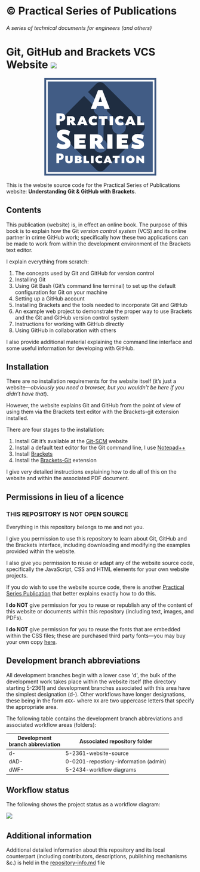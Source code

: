 # &copy; Practical Series of Publications

###### A series of technical documents for engineers (and others)

# Git, GitHub and Brackets VCS Website <img src="http://practicalseries.com/1002-vcs/11-resources/02-images/02-build-status/build-badge.svg">

<p align="center">
    <img width="300px" src="0-0201-repository-information/01-images/logo-lrg-min.png">
</p>

This is the website source code for the Practical Series of Publications website:
**Understanding Git & GitHub with Brackets**.

## Contents

This publication (website) is, in effect an online book. The purpose of this book is to explain how the Git *version control system* (VCS) and its online partner in crime GitHub work; specifically how these two applications can be made to work from within the development environment of the Brackets text editor.

I explain everything from scratch:
1.	The concepts used by Git and GitHub for version control
2.	Installing Git
3.	Using Git Bash (Git’s command line terminal) to set up the default configuration for Git on your machine
4.	Setting up a GitHub account
5.	Installing Brackets and the tools needed to incorporate Git and GitHub
6.	An example web project to demonstrate the proper way to use Brackets and the Git and GitHub version control system
7.	Instructions for working with GitHub directly
8.	Using GitHub in collaboration with others

I also provide additional material explaining the command line interface and some useful information for developing with GitHub.

## Installation

There are no installation requirements for the website itself (it’s just a website—*obviously you need a browser, but you wouldn’t be here if you didn’t have that*).

However, the website explains Git and GitHub from the point of view of using them via the Brackets text editor with the Brackets-git extension installed.

There are four stages to the installation:
1.	Install Git it’s available at the [Git-SCM](https://git-scm.com/) website
2.	Install a default text editor for the Git command line, I use [Notepad++](https://notepad-plus-plus.org/)
3.	Install [Brackets](http://brackets.io/)
4.	Install the [Brackets-Git](https://github.com/zaggino/brackets-git) extension

I give very detailed instructions explaining how to do all of this on the website and within the associated PDF document.

## Permissions in lieu of a licence

### THIS REPOSITORY IS NOT OPEN SOURCE

Everything in this repository belongs to me and not you.

I give you permission to use this repository to learn about Git, GitHub and the Brackets interface, including downloading and modifying the examples provided within the website.

I also give you permission to reuse or adapt any of the website source code, specifically the JavaScript, CSS and HTML elements for your own website projects. 

If you do wish to use the website source code, there is another [Practical Series Publication]( http://practicalseries.com/1001-webdevelopment/index.html) that better explains exactly how to do this.

**I do NOT** give permission for you to reuse or republish any of the content of this website or documents within this repository (including text, images, and PDFs).

**I do NOT** give permission for you to reuse the fonts that are embedded within the CSS files; these are purchased third party fonts—you may buy your own copy [here](http://practicaltypography.com/equity.html).

## Development branch abbreviations

All development branches begin with a lower case 'd', the bulk of the development work takes place within the website itself (the directory starting 5-2361) and development branches associated with this area have the simplest designation (d-). Other workflows have longer designations, these being in the form ```dXX-``` where ```XX``` are two uppercase letters that specify the appropriate area.

The following table contains the development branch abbreviations and associated workflow areas (folders):

| Development<br>branch abbreviation  | Associated repository folder
| ------------------ | --------------------------------------
| d-                 | 5-2361-website-source
| dAD-               | 0-0201-repostiory-information (admin)
| dWF-               | 5-2434-workflow diagrams

## Workflow status

The following shows the project status as a workflow diagram:

<img src="http://practicalseries.com/1002-vcs/11-resources/02-images/03-workflow/workflow.svg">

## Additional information

Additional detailed information about this repository and its local counterpart (including contributors, descriptions, publishing mechanisms &c.) is held in the [repository-info.md]( /0-0201-repository-information/repository-info.md) file
